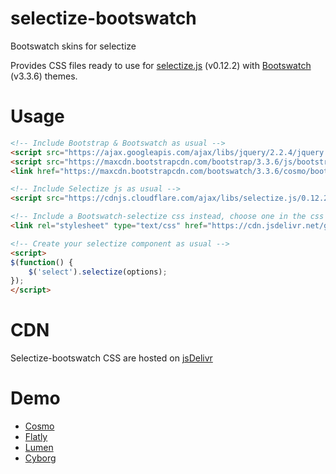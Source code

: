 # selectize-bootswatch
Bootswatch skins for selectize

Provides CSS files ready to use for [selectize.js](http://selectize.github.io/selectize.js/) (v0.12.2) with [Bootswatch](https://bootswatch.com/) (v3.3.6) themes.

# Usage
```html
<!-- Include Bootstrap & Bootswatch as usual -->
<script src="https://ajax.googleapis.com/ajax/libs/jquery/2.2.4/jquery.min.js"></script>
<script src="https://maxcdn.bootstrapcdn.com/bootstrap/3.3.6/js/bootstrap.min.js"></script>
<link href="https://maxcdn.bootstrapcdn.com/bootswatch/3.3.6/cosmo/bootstrap.min.css" rel="stylesheet" />

<!-- Include Selectize js as usual -->
<script src="https://cdnjs.cloudflare.com/ajax/libs/selectize.js/0.12.2/js/standalone/selectize.min.js"></script>

<!-- Include a Bootswatch-selectize css instead, choose one in the css folder corresponding to your selected bootswatch theme -->
<link rel="stylesheet" type="text/css" href="https://cdn.jsdelivr.net/gh/Syone/selectize-bootswatch@1.0/css/selectize.cosmo.css" />

<!-- Create your selectize component as usual -->
<script>
$(function() {
	$('select').selectize(options);
});
</script>
```

# CDN
Selectize-bootswatch CSS are hosted on [jsDelivr](https://www.jsdelivr.com/projects/selectize-bootswatch)

# Demo
* [Cosmo](http://codepen.io/anon/pen/zBRaJQ?editors=1010)
* [Flatly](http://codepen.io/anon/pen/yJvqpB?editors=1010)
* [Lumen](http://codepen.io/anon/pen/BzYPJq?editors=1010)
* [Cyborg](http://codepen.io/anon/pen/GqQBQd?editors=1010)
